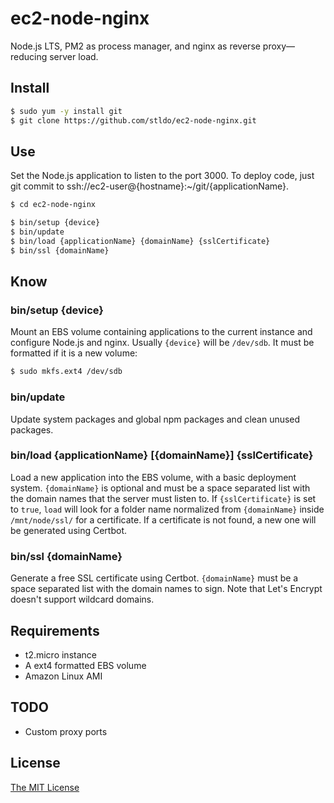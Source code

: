 # ec2-node-nginx

Node.js LTS, PM2 as process manager, and nginx as reverse proxy—reducing server load.

## Install

```bash
$ sudo yum -y install git
$ git clone https://github.com/stldo/ec2-node-nginx.git
```

## Use

Set the Node.js application to listen to the port 3000. To deploy code, just git commit to ssh://ec2-user@{hostname}:~/git/{applicationName}.

```bash
$ cd ec2-node-nginx

$ bin/setup {device}
$ bin/update
$ bin/load {applicationName} {domainName} {sslCertificate}
$ bin/ssl {domainName}
```

## Know

### bin/setup {device}

Mount an EBS volume containing applications to the current instance and configure Node.js and nginx. Usually `{device}` will be `/dev/sdb`. It must be formatted if it is a new volume:

```bash
$ sudo mkfs.ext4 /dev/sdb
```

### bin/update

Update system packages and global npm packages and clean unused packages.

### bin/load {applicationName} [{domainName}] {sslCertificate}

Load a new application into the EBS volume, with a basic deployment system. `{domainName}` is optional and must be a space separated list with the domain names that the server must listen to. If `{sslCertificate}` is set to `true`, `load` will look for a folder name normalized from `{domainName}` inside `/mnt/node/ssl/` for a certificate. If a certificate is not found, a new one will be generated using Certbot.

### bin/ssl {domainName}

Generate a free SSL certificate using Certbot. `{domainName}` must be a space separated list with the domain names to sign. Note that Let's Encrypt doesn't support wildcard domains.

## Requirements

- t2.micro instance
- A ext4 formatted EBS volume
- Amazon Linux AMI

## TODO

- Custom proxy ports

## License

[The MIT License](./LICENSE)
